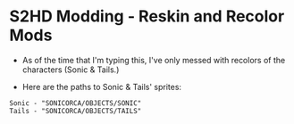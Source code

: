 # S2HD Modding - Reskin and Recolor Mods

* As of the time that I'm typing this, I've only messed with recolors of the characters (Sonic & Tails.)

* Here are the paths to Sonic & Tails' sprites:

```
Sonic - "SONICORCA/OBJECTS/SONIC"
Tails - "SONICORCA/OBJECTS/TAILS"
```